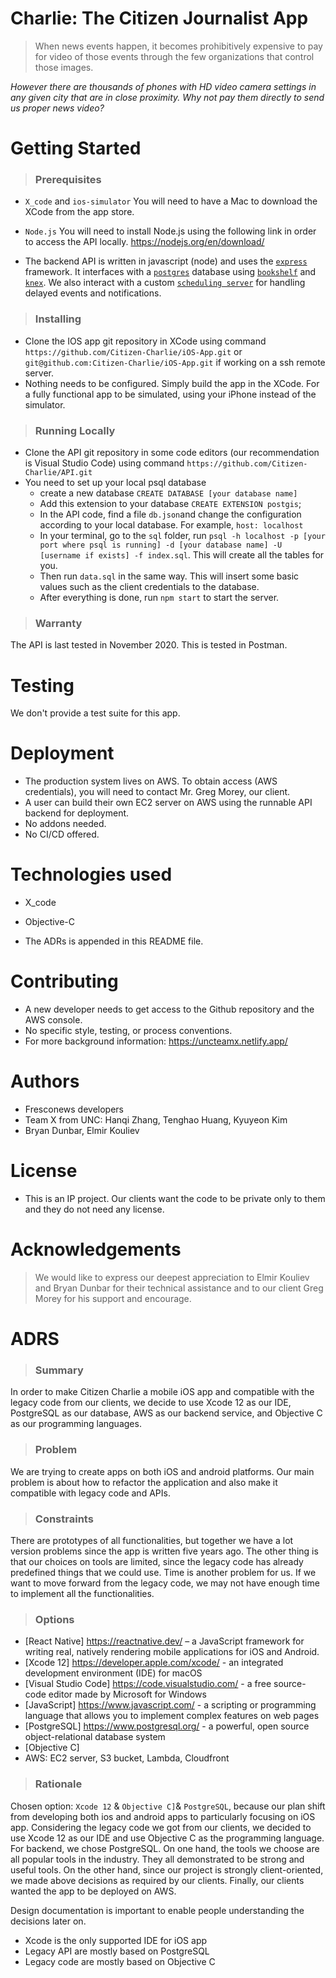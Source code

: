 # Charlie: The Citizen Journalist App

> When news events happen, it becomes prohibitively expensive to pay for video of those events through the few organizations that control those images. 

_However there are thousands of phones with HD video camera settings in any given city that are in close proximity. Why not pay them directly to send us proper news video?_

  

# Getting Started

  

>  ### Prerequisites

+ `X_code` and `ios-simulator`
  You will need to have a Mac to download the XCode from the app store. 

+ `Node.js`
  You will need to install Node.js using the following link in order to access the API locally. 
  https://nodejs.org/en/download/
- The backend API is written in javascript (node) and uses the  [`express`](https://github.com/expressjs/express)  framework. It interfaces with a  [`postgres`](https://www.postgresql.org/)  database using  [`bookshelf`](http://bookshelfjs.org/)  and  [`knex`](http://knexjs.org/). We also interact with a custom  [`scheduling server`](https://github.com/miketerpak/scheduler)  for handling delayed events and notifications.

>  ### Installing
+ Clone the IOS app git repository in XCode using command `https://github.com/Citizen-Charlie/iOS-App.git` or `git@github.com:Citizen-Charlie/iOS-App.git` if working on a ssh remote server. 
+ Nothing needs to be configured. Simply build the app in the XCode. For a fully functional app to be simulated, using your iPhone instead of the simulator.
  
>  ### Running Locally
+ Clone the API git repository in some code editors (our recommendation is Visual Studio Code) using command `https://github.com/Citizen-Charlie/API.git`
+ You need to set up your local psql database
    + create a new database `CREATE DATABASE [your database name]`
    + Add this extension to your database `CREATE EXTENSION postgis`;
    + In the API code, find a file `db.json`and change the configuration according to your local database. For example, `host: localhost`
    + In your terminal, go to the `sql` folder, run `psql -h localhost -p [your port where psql is running] -d [your database name] -U [username if exists] -f index.sql`. This will create all the tables for you.
    + Then run `data.sql` in the same way. This will insert some basic values such as the client credentials to the database.
    + After everything is done, run `npm start` to start the server.
  
>  ### Warranty
The API is last tested in November 2020. This is tested in Postman.

  

# Testing

  We don't provide a test suite for this app. 


# Deployment
+ The production system lives on AWS. To obtain access (AWS credentials), you will need to contact Mr. Greg Morey, our client. 
+ A user can build their own EC2 server on AWS using the runnable API backend for deployment. 
+ No addons needed.
+ No CI/CD offered.
  

# Technologies used

+ X_code

+ Objective-C

+ The ADRs is appended in this README file.

  

# Contributing

 + A new developer needs to get access to the Github repository and the AWS console.
 + No specific style, testing, or process conventions.
 + For more background information: https://uncteamx.netlify.app/

  

# Authors

+ Fresconews developers
+ Team X from UNC: Hanqi Zhang, Tenghao Huang, Kyuyeon Kim
+ Bryan Dunbar, Elmir Kouliev

 
# License
+ This is an IP project. Our clients want the code to be private only to them and they do not need any license.
  

# Acknowledgements

> We would like to express our deepest appreciation to Elmir Kouliev and Bryan Dunbar for their technical assistance and to our client Greg Morey for his support and encourage.

# ADRS


>  ### Summary

In order to make Citizen Charlie a mobile iOS app and compatible with the legacy code from our clients, we decide to use Xcode 12 as our IDE, PostgreSQL as our database, AWS as our backend service, and Objective C as our programming languages.

>  ### Problem
We are trying to create apps on both iOS and android platforms. Our main problem is about how to refactor the application and also make it compatible with legacy code and APIs.  

>  ### Constraints
 There are prototypes of all functionalities, but together we have a lot version problems since the app is written five years ago. The other thing is that our choices on tools are limited, since the legacy code has already predefined things that we could use. Time is another problem for us. If we want to move forward from the legacy code, we may not have enough time to implement all the functionalities.

>  ### Options

* [React Native] https://reactnative.dev/ – a JavaScript framework for writing real, natively rendering mobile applications for iOS and Android.
* [Xcode 12] https://developer.apple.com/xcode/ - an integrated development environment (IDE) for macOS
* [Visual Studio Code] https://code.visualstudio.com/ - a free source-code editor made by Microsoft for Windows
* [JavaScript] https://www.javascript.com/ -  a scripting or programming language that allows you to implement complex features on web pages
* [PostgreSQL] https://www.postgresql.org/ - a powerful, open source object-relational database system
* [Objective C] 
* AWS: EC2 server, S3 bucket, Lambda, Cloudfront


>  ### Rationale

Chosen option: `Xcode 12` & `Objective C]`& `PostgreSQL`, because our plan shift from developing both ios and android apps to particularly focusing on iOS app. Considering the legacy code we got from our clients, we decided to use Xcode 12 as our IDE and use Objective C as the programming language. For backend, we chose PostgreSQL. On one hand, the tools we choose are all popular tools in the industry. They all demonstrated to be strong and useful tools. On the other hand, since our project is strongly client-oriented, we made above decisions as required by our clients. Finally, our clients wanted the app to be deployed on AWS.

Design documentation is important to enable people understanding the decisions later on.
* Xcode is the only supported IDE for iOS app
* Legacy API are mostly based on PostgreSQL
* Legacy code are mostly based on Objective C
